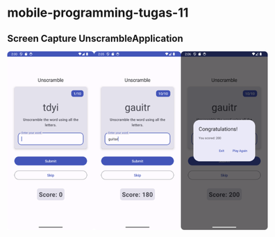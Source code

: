 # mobile-programming-tugas-11

## Screen Capture UnscrambleApplication

<div style="display: flex; justify-content: space-between;">
  <img src="UnscrambleApplication/Screenshot_20240604_140043.png" width="200">
  <img src="UnscrambleApplication/Screenshot_20240604_140540.png" width="200">
  <img src="UnscrambleApplication/Screenshot_20240604_140614.png" width="200">
</div>

